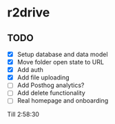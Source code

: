 # r2drive

## TODO

- [x] Setup database and data model
- [x] Move folder open state to URL
- [x] Add auth
- [x] Add file uploading
- [ ] Add Posthog analytics?
- [ ] Add delete functionality
- [ ] Real homepage and onboarding

Till 2:58:30
